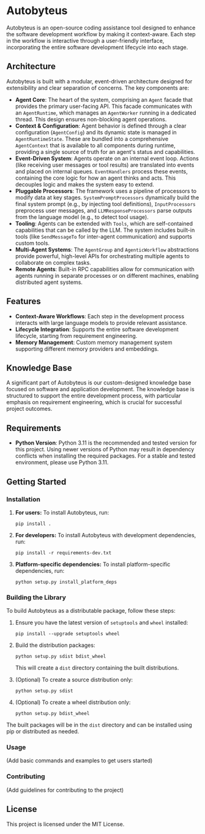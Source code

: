 # Autobyteus

Autobyteus is an open-source coding assistance tool designed to enhance the software development workflow by making it context-aware. Each step in the workflow is interactive through a user-friendly interface, incorporating the entire software development lifecycle into each stage.

## Architecture

Autobyteus is built with a modular, event-driven architecture designed for extensibility and clear separation of concerns. The key components are:

-   **Agent Core**: The heart of the system, comprising an `Agent` facade that provides the primary user-facing API. This facade communicates with an `AgentRuntime`, which manages an `AgentWorker` running in a dedicated thread. This design ensures non-blocking agent operations.
-   **Context & Configuration**: Agent behavior is defined through a clear configuration (`AgentConfig`) and its dynamic state is managed in `AgentRuntimeState`. These are bundled into a comprehensive `AgentContext` that is available to all components during runtime, providing a single source of truth for an agent's status and capabilities.
-   **Event-Driven System**: Agents operate on an internal event loop. Actions (like receiving user messages or tool results) are translated into events and placed on internal queues. `EventHandlers` process these events, containing the core logic for how an agent thinks and acts. This decouples logic and makes the system easy to extend.
-   **Pluggable Processors**: The framework uses a pipeline of processors to modify data at key stages. `SystemPromptProcessors` dynamically build the final system prompt (e.g., by injecting tool definitions), `InputProcessors` preprocess user messages, and `LLMResponseProcessors` parse outputs from the language model (e.g., to detect tool usage).
-   **Tooling**: Agents can be extended with `Tools`, which are self-contained capabilities that can be called by the LLM. The system includes built-in tools (like `SendMessageTo` for inter-agent communication) and supports custom tools.
-   **Multi-Agent Systems**: The `AgentGroup` and `AgenticWorkflow` abstractions provide powerful, high-level APIs for orchestrating multiple agents to collaborate on complex tasks.
-   **Remote Agents**: Built-in RPC capabilities allow for communication with agents running in separate processes or on different machines, enabling distributed agent systems.

## Features

- **Context-Aware Workflows**: Each step in the development process interacts with large language models to provide relevant assistance.
- **Lifecycle Integration**: Supports the entire software development lifecycle, starting from requirement engineering.
- **Memory Management**: Custom memory management system supporting different memory providers and embeddings.

## Knowledge Base

A significant part of Autobyteus is our custom-designed knowledge base focused on software and application development. The knowledge base is structured to support the entire development process, with particular emphasis on requirement engineering, which is crucial for successful project outcomes.

## Requirements

-   **Python Version**: Python 3.11 is the recommended and tested version for this project. Using newer versions of Python may result in dependency conflicts when installing the required packages. For a stable and tested environment, please use Python 3.11.

## Getting Started

### Installation

1. **For users:**
   To install Autobyteus, run:
   ```
   pip install .
   ```

2. **For developers:**
   To install Autobyteus with development dependencies, run:
   ```
   pip install -r requirements-dev.txt
   ```

3. **Platform-specific dependencies:**
   To install platform-specific dependencies, run:
   ```
   python setup.py install_platform_deps
   ```

### Building the Library

To build Autobyteus as a distributable package, follow these steps:

1. Ensure you have the latest version of `setuptools` and `wheel` installed:
   ```
   pip install --upgrade setuptools wheel
   ```

2. Build the distribution packages:
   ```
   python setup.py sdist bdist_wheel
   ```

   This will create a `dist` directory containing the built distributions.

3. (Optional) To create a source distribution only:
   ```
   python setup.py sdist
   ```

4. (Optional) To create a wheel distribution only:
   ```
   python setup.py bdist_wheel
   ```

The built packages will be in the `dist` directory and can be installed using pip or distributed as needed.

### Usage

(Add basic commands and examples to get users started)

### Contributing

(Add guidelines for contributing to the project)

## License

This project is licensed under the MIT License.
